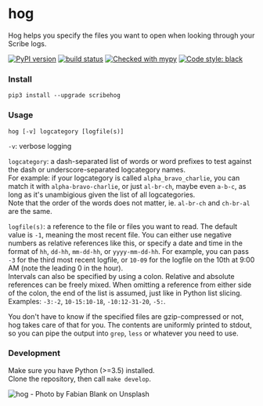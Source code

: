 # hog

Hog helps you specify the files you want to open when looking through your Scribe logs.

[![PyPI version](https://badge.fury.io/py/scribehog.svg)](https://badge.fury.io/py/scribehog)
[![build status](https://api.travis-ci.com/endreymarcell/hog.svg?branch=master)](https://travis-ci.com/endreymarcell/hog)
[![Checked with mypy](http://www.mypy-lang.org/static/mypy_badge.svg)](http://mypy-lang.org/)
[![Code style: black](https://img.shields.io/badge/code%20style-black-000000.svg)](https://github.com/ambv/black)


### Install

```pip3 install --upgrade scribehog```

### Usage

```hog [-v] logcategory [logfile(s)]```

`-v`: verbose logging

`logcategory`: a dash-separated list of words or word prefixes to test against the dash or underscore-separated logcategory names.  
For example: if your logcategory is called `alpha_bravo_charlie`, you can match it with `alpha-bravo-charlie`, or just `al-br-ch`, maybe even `a-b-c`, as long as it's unambigious given the list of all logcategories.  
Note that the order of the words does not matter, ie. `al-br-ch` and `ch-br-al` are the same.  

`logfile(s)`: a reference to the file or files you want to read. The default value is `-1`, meaning the most recent file. You can either use negative numbers as relative references like this, or specify a date and time in the format of `hh`, `dd-hh`, `mm-dd-hh`, or `yyyy-mm-dd-hh`. For example, you can pass `-3` for the third most recent logfile, or `10-09` for the logfile on the 10th at 9:00 AM (note the leading 0 in the hour).  
Intervals can also be specified by using a colon. Relative and absolute references can be freely mixed. When omitting a reference from either side of the colon, the end of the list is assumed, just like in Python list slicing. Examples: `-3:-2`, `10-15:10-18`, `-10:12-31-20`, `-5:`.  

You don't have to know if the specified files are gzip-compressed or not, hog takes care of that for you. The contents are uniformly printed to stdout, so you can pipe the output into `grep`, `less` or whatever you need to use.  

### Development

Make sure you have Python (>=3.5) installed.  
Clone the repository, then call `make develop`.  

![hog - Photo by Fabian Blank on Unsplash](hog.jpg)
